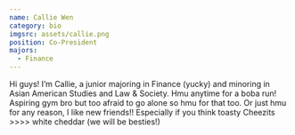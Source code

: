 ```yaml
---
name: Callie Wen
category: bio
imgsrc: assets/callie.png
position: Co-President
majors:
  - Finance
---
```

Hi guys! I’m Callie, a junior majoring in Finance (yucky) and minoring in Asian American Studies and Law & Society. Hmu anytime for a boba run! Aspiring gym bro but too afraid to go alone so hmu for that too. Or just hmu for any reason, I like new friends!! Especially if you think toasty Cheezits >>>> white cheddar (we will be besties!)